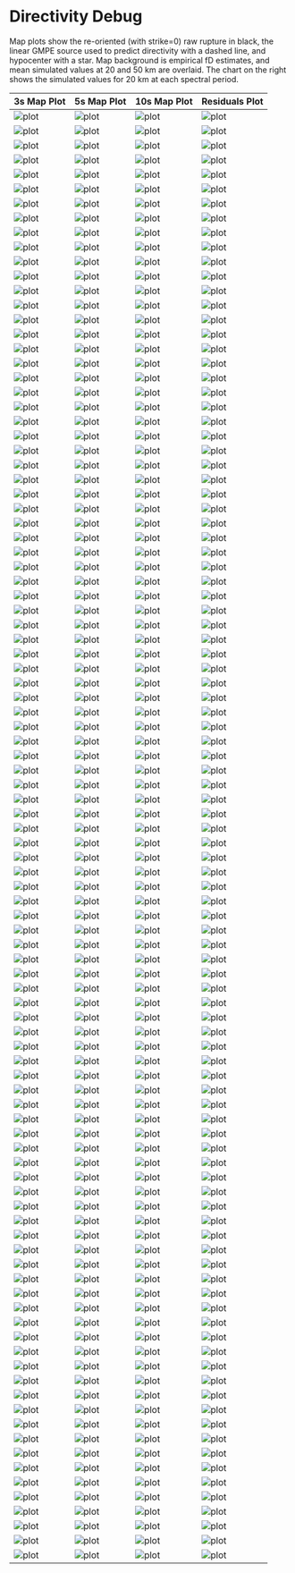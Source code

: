 # Directivity Debug

Map plots show the re-oriented (with strike=0) raw rupture in black, the linear GMPE source used to predict directivity with a dashed line, and hypocenter with a star. Map background is empirical fD estimates, and mean simulated values at 20 and 50 km are overlaid. The chart on the right shows the simulated values for 20 km at each spectral period.

| 3s Map Plot | 5s Map Plot | 10s Map Plot | Residuals Plot |
|-----|-----|-----|-----|
| ![plot](event_45643_map_3s.png) | ![plot](event_45643_map_5s.png) | ![plot](event_45643_map_10s.png) | ![plot](event_45643_residuals.png) |
| ![plot](event_50595_map_3s.png) | ![plot](event_50595_map_5s.png) | ![plot](event_50595_map_10s.png) | ![plot](event_50595_residuals.png) |
| ![plot](event_61900_map_3s.png) | ![plot](event_61900_map_5s.png) | ![plot](event_61900_map_10s.png) | ![plot](event_61900_residuals.png) |
| ![plot](event_67116_map_3s.png) | ![plot](event_67116_map_5s.png) | ![plot](event_67116_map_10s.png) | ![plot](event_67116_residuals.png) |
| ![plot](event_68883_map_3s.png) | ![plot](event_68883_map_5s.png) | ![plot](event_68883_map_10s.png) | ![plot](event_68883_residuals.png) |
| ![plot](event_69677_map_3s.png) | ![plot](event_69677_map_5s.png) | ![plot](event_69677_map_10s.png) | ![plot](event_69677_residuals.png) |
| ![plot](event_83486_map_3s.png) | ![plot](event_83486_map_5s.png) | ![plot](event_83486_map_10s.png) | ![plot](event_83486_residuals.png) |
| ![plot](event_124989_map_3s.png) | ![plot](event_124989_map_5s.png) | ![plot](event_124989_map_10s.png) | ![plot](event_124989_residuals.png) |
| ![plot](event_157197_map_3s.png) | ![plot](event_157197_map_5s.png) | ![plot](event_157197_map_10s.png) | ![plot](event_157197_residuals.png) |
| ![plot](event_184736_map_3s.png) | ![plot](event_184736_map_5s.png) | ![plot](event_184736_map_10s.png) | ![plot](event_184736_residuals.png) |
| ![plot](event_222335_map_3s.png) | ![plot](event_222335_map_5s.png) | ![plot](event_222335_map_10s.png) | ![plot](event_222335_residuals.png) |
| ![plot](event_227929_map_3s.png) | ![plot](event_227929_map_5s.png) | ![plot](event_227929_map_10s.png) | ![plot](event_227929_residuals.png) |
| ![plot](event_235172_map_3s.png) | ![plot](event_235172_map_5s.png) | ![plot](event_235172_map_10s.png) | ![plot](event_235172_residuals.png) |
| ![plot](event_238294_map_3s.png) | ![plot](event_238294_map_5s.png) | ![plot](event_238294_map_10s.png) | ![plot](event_238294_residuals.png) |
| ![plot](event_240372_map_3s.png) | ![plot](event_240372_map_5s.png) | ![plot](event_240372_map_10s.png) | ![plot](event_240372_residuals.png) |
| ![plot](event_261006_map_3s.png) | ![plot](event_261006_map_5s.png) | ![plot](event_261006_map_10s.png) | ![plot](event_261006_residuals.png) |
| ![plot](event_314318_map_3s.png) | ![plot](event_314318_map_5s.png) | ![plot](event_314318_map_10s.png) | ![plot](event_314318_residuals.png) |
| ![plot](event_322616_map_3s.png) | ![plot](event_322616_map_5s.png) | ![plot](event_322616_map_10s.png) | ![plot](event_322616_residuals.png) |
| ![plot](event_324454_map_3s.png) | ![plot](event_324454_map_5s.png) | ![plot](event_324454_map_10s.png) | ![plot](event_324454_residuals.png) |
| ![plot](event_325028_map_3s.png) | ![plot](event_325028_map_5s.png) | ![plot](event_325028_map_10s.png) | ![plot](event_325028_residuals.png) |
| ![plot](event_349937_map_3s.png) | ![plot](event_349937_map_5s.png) | ![plot](event_349937_map_10s.png) | ![plot](event_349937_residuals.png) |
| ![plot](event_372093_map_3s.png) | ![plot](event_372093_map_5s.png) | ![plot](event_372093_map_10s.png) | ![plot](event_372093_residuals.png) |
| ![plot](event_374264_map_3s.png) | ![plot](event_374264_map_5s.png) | ![plot](event_374264_map_10s.png) | ![plot](event_374264_residuals.png) |
| ![plot](event_377416_map_3s.png) | ![plot](event_377416_map_5s.png) | ![plot](event_377416_map_10s.png) | ![plot](event_377416_residuals.png) |
| ![plot](event_398517_map_3s.png) | ![plot](event_398517_map_5s.png) | ![plot](event_398517_map_10s.png) | ![plot](event_398517_residuals.png) |
| ![plot](event_405794_map_3s.png) | ![plot](event_405794_map_5s.png) | ![plot](event_405794_map_10s.png) | ![plot](event_405794_residuals.png) |
| ![plot](event_451244_map_3s.png) | ![plot](event_451244_map_5s.png) | ![plot](event_451244_map_10s.png) | ![plot](event_451244_residuals.png) |
| ![plot](event_526538_map_3s.png) | ![plot](event_526538_map_5s.png) | ![plot](event_526538_map_10s.png) | ![plot](event_526538_residuals.png) |
| ![plot](event_534711_map_3s.png) | ![plot](event_534711_map_5s.png) | ![plot](event_534711_map_10s.png) | ![plot](event_534711_residuals.png) |
| ![plot](event_548332_map_3s.png) | ![plot](event_548332_map_5s.png) | ![plot](event_548332_map_10s.png) | ![plot](event_548332_residuals.png) |
| ![plot](event_585767_map_3s.png) | ![plot](event_585767_map_5s.png) | ![plot](event_585767_map_10s.png) | ![plot](event_585767_residuals.png) |
| ![plot](event_588108_map_3s.png) | ![plot](event_588108_map_5s.png) | ![plot](event_588108_map_10s.png) | ![plot](event_588108_residuals.png) |
| ![plot](event_591210_map_3s.png) | ![plot](event_591210_map_5s.png) | ![plot](event_591210_map_10s.png) | ![plot](event_591210_residuals.png) |
| ![plot](event_603860_map_3s.png) | ![plot](event_603860_map_5s.png) | ![plot](event_603860_map_10s.png) | ![plot](event_603860_residuals.png) |
| ![plot](event_604946_map_3s.png) | ![plot](event_604946_map_5s.png) | ![plot](event_604946_map_10s.png) | ![plot](event_604946_residuals.png) |
| ![plot](event_605921_map_3s.png) | ![plot](event_605921_map_5s.png) | ![plot](event_605921_map_10s.png) | ![plot](event_605921_residuals.png) |
| ![plot](event_625533_map_3s.png) | ![plot](event_625533_map_5s.png) | ![plot](event_625533_map_10s.png) | ![plot](event_625533_residuals.png) |
| ![plot](event_661957_map_3s.png) | ![plot](event_661957_map_5s.png) | ![plot](event_661957_map_10s.png) | ![plot](event_661957_residuals.png) |
| ![plot](event_665276_map_3s.png) | ![plot](event_665276_map_5s.png) | ![plot](event_665276_map_10s.png) | ![plot](event_665276_residuals.png) |
| ![plot](event_682378_map_3s.png) | ![plot](event_682378_map_5s.png) | ![plot](event_682378_map_10s.png) | ![plot](event_682378_residuals.png) |
| ![plot](event_685556_map_3s.png) | ![plot](event_685556_map_5s.png) | ![plot](event_685556_map_10s.png) | ![plot](event_685556_residuals.png) |
| ![plot](event_704322_map_3s.png) | ![plot](event_704322_map_5s.png) | ![plot](event_704322_map_10s.png) | ![plot](event_704322_residuals.png) |
| ![plot](event_708011_map_3s.png) | ![plot](event_708011_map_5s.png) | ![plot](event_708011_map_10s.png) | ![plot](event_708011_residuals.png) |
| ![plot](event_711146_map_3s.png) | ![plot](event_711146_map_5s.png) | ![plot](event_711146_map_10s.png) | ![plot](event_711146_residuals.png) |
| ![plot](event_720313_map_3s.png) | ![plot](event_720313_map_5s.png) | ![plot](event_720313_map_10s.png) | ![plot](event_720313_residuals.png) |
| ![plot](event_734446_map_3s.png) | ![plot](event_734446_map_5s.png) | ![plot](event_734446_map_10s.png) | ![plot](event_734446_residuals.png) |
| ![plot](event_740925_map_3s.png) | ![plot](event_740925_map_5s.png) | ![plot](event_740925_map_10s.png) | ![plot](event_740925_residuals.png) |
| ![plot](event_756515_map_3s.png) | ![plot](event_756515_map_5s.png) | ![plot](event_756515_map_10s.png) | ![plot](event_756515_residuals.png) |
| ![plot](event_825010_map_3s.png) | ![plot](event_825010_map_5s.png) | ![plot](event_825010_map_10s.png) | ![plot](event_825010_residuals.png) |
| ![plot](event_872988_map_3s.png) | ![plot](event_872988_map_5s.png) | ![plot](event_872988_map_10s.png) | ![plot](event_872988_residuals.png) |
| ![plot](event_907836_map_3s.png) | ![plot](event_907836_map_5s.png) | ![plot](event_907836_map_10s.png) | ![plot](event_907836_residuals.png) |
| ![plot](event_936483_map_3s.png) | ![plot](event_936483_map_5s.png) | ![plot](event_936483_map_10s.png) | ![plot](event_936483_residuals.png) |
| ![plot](event_982676_map_3s.png) | ![plot](event_982676_map_5s.png) | ![plot](event_982676_map_10s.png) | ![plot](event_982676_residuals.png) |
| ![plot](event_1007685_map_3s.png) | ![plot](event_1007685_map_5s.png) | ![plot](event_1007685_map_10s.png) | ![plot](event_1007685_residuals.png) |
| ![plot](event_1018352_map_3s.png) | ![plot](event_1018352_map_5s.png) | ![plot](event_1018352_map_10s.png) | ![plot](event_1018352_residuals.png) |
| ![plot](event_1019670_map_3s.png) | ![plot](event_1019670_map_5s.png) | ![plot](event_1019670_map_10s.png) | ![plot](event_1019670_residuals.png) |
| ![plot](event_1019756_map_3s.png) | ![plot](event_1019756_map_5s.png) | ![plot](event_1019756_map_10s.png) | ![plot](event_1019756_residuals.png) |
| ![plot](event_1023327_map_3s.png) | ![plot](event_1023327_map_5s.png) | ![plot](event_1023327_map_10s.png) | ![plot](event_1023327_residuals.png) |
| ![plot](event_1029740_map_3s.png) | ![plot](event_1029740_map_5s.png) | ![plot](event_1029740_map_10s.png) | ![plot](event_1029740_residuals.png) |
| ![plot](event_1065026_map_3s.png) | ![plot](event_1065026_map_5s.png) | ![plot](event_1065026_map_10s.png) | ![plot](event_1065026_residuals.png) |
| ![plot](event_1084754_map_3s.png) | ![plot](event_1084754_map_5s.png) | ![plot](event_1084754_map_10s.png) | ![plot](event_1084754_residuals.png) |
| ![plot](event_1109528_map_3s.png) | ![plot](event_1109528_map_5s.png) | ![plot](event_1109528_map_10s.png) | ![plot](event_1109528_residuals.png) |
| ![plot](event_1215468_map_3s.png) | ![plot](event_1215468_map_5s.png) | ![plot](event_1215468_map_10s.png) | ![plot](event_1215468_residuals.png) |
| ![plot](event_1241942_map_3s.png) | ![plot](event_1241942_map_5s.png) | ![plot](event_1241942_map_10s.png) | ![plot](event_1241942_residuals.png) |
| ![plot](event_1256429_map_3s.png) | ![plot](event_1256429_map_5s.png) | ![plot](event_1256429_map_10s.png) | ![plot](event_1256429_residuals.png) |
| ![plot](event_1270934_map_3s.png) | ![plot](event_1270934_map_5s.png) | ![plot](event_1270934_map_10s.png) | ![plot](event_1270934_residuals.png) |
| ![plot](event_1283552_map_3s.png) | ![plot](event_1283552_map_5s.png) | ![plot](event_1283552_map_10s.png) | ![plot](event_1283552_residuals.png) |
| ![plot](event_1326842_map_3s.png) | ![plot](event_1326842_map_5s.png) | ![plot](event_1326842_map_10s.png) | ![plot](event_1326842_residuals.png) |
| ![plot](event_1385687_map_3s.png) | ![plot](event_1385687_map_5s.png) | ![plot](event_1385687_map_10s.png) | ![plot](event_1385687_residuals.png) |
| ![plot](event_1396849_map_3s.png) | ![plot](event_1396849_map_5s.png) | ![plot](event_1396849_map_10s.png) | ![plot](event_1396849_residuals.png) |
| ![plot](event_1442677_map_3s.png) | ![plot](event_1442677_map_5s.png) | ![plot](event_1442677_map_10s.png) | ![plot](event_1442677_residuals.png) |
| ![plot](event_1521604_map_3s.png) | ![plot](event_1521604_map_5s.png) | ![plot](event_1521604_map_10s.png) | ![plot](event_1521604_residuals.png) |
| ![plot](event_1534116_map_3s.png) | ![plot](event_1534116_map_5s.png) | ![plot](event_1534116_map_10s.png) | ![plot](event_1534116_residuals.png) |
| ![plot](event_1550609_map_3s.png) | ![plot](event_1550609_map_5s.png) | ![plot](event_1550609_map_10s.png) | ![plot](event_1550609_residuals.png) |
| ![plot](event_1557666_map_3s.png) | ![plot](event_1557666_map_5s.png) | ![plot](event_1557666_map_10s.png) | ![plot](event_1557666_residuals.png) |
| ![plot](event_1619411_map_3s.png) | ![plot](event_1619411_map_5s.png) | ![plot](event_1619411_map_10s.png) | ![plot](event_1619411_residuals.png) |
| ![plot](event_1623357_map_3s.png) | ![plot](event_1623357_map_5s.png) | ![plot](event_1623357_map_10s.png) | ![plot](event_1623357_residuals.png) |
| ![plot](event_1640846_map_3s.png) | ![plot](event_1640846_map_5s.png) | ![plot](event_1640846_map_10s.png) | ![plot](event_1640846_residuals.png) |
| ![plot](event_1770465_map_3s.png) | ![plot](event_1770465_map_5s.png) | ![plot](event_1770465_map_10s.png) | ![plot](event_1770465_residuals.png) |
| ![plot](event_1877790_map_3s.png) | ![plot](event_1877790_map_5s.png) | ![plot](event_1877790_map_10s.png) | ![plot](event_1877790_residuals.png) |
| ![plot](event_1900678_map_3s.png) | ![plot](event_1900678_map_5s.png) | ![plot](event_1900678_map_10s.png) | ![plot](event_1900678_residuals.png) |
| ![plot](event_1954744_map_3s.png) | ![plot](event_1954744_map_5s.png) | ![plot](event_1954744_map_10s.png) | ![plot](event_1954744_residuals.png) |
| ![plot](event_1994821_map_3s.png) | ![plot](event_1994821_map_5s.png) | ![plot](event_1994821_map_10s.png) | ![plot](event_1994821_residuals.png) |
| ![plot](event_2032120_map_3s.png) | ![plot](event_2032120_map_5s.png) | ![plot](event_2032120_map_10s.png) | ![plot](event_2032120_residuals.png) |
| ![plot](event_2146515_map_3s.png) | ![plot](event_2146515_map_5s.png) | ![plot](event_2146515_map_10s.png) | ![plot](event_2146515_residuals.png) |
| ![plot](event_2157043_map_3s.png) | ![plot](event_2157043_map_5s.png) | ![plot](event_2157043_map_10s.png) | ![plot](event_2157043_residuals.png) |
| ![plot](event_2177796_map_3s.png) | ![plot](event_2177796_map_5s.png) | ![plot](event_2177796_map_10s.png) | ![plot](event_2177796_residuals.png) |
| ![plot](event_2222694_map_3s.png) | ![plot](event_2222694_map_5s.png) | ![plot](event_2222694_map_10s.png) | ![plot](event_2222694_residuals.png) |
| ![plot](event_2235864_map_3s.png) | ![plot](event_2235864_map_5s.png) | ![plot](event_2235864_map_10s.png) | ![plot](event_2235864_residuals.png) |
| ![plot](event_2239226_map_3s.png) | ![plot](event_2239226_map_5s.png) | ![plot](event_2239226_map_10s.png) | ![plot](event_2239226_residuals.png) |
| ![plot](event_2245907_map_3s.png) | ![plot](event_2245907_map_5s.png) | ![plot](event_2245907_map_10s.png) | ![plot](event_2245907_residuals.png) |
| ![plot](event_2298701_map_3s.png) | ![plot](event_2298701_map_5s.png) | ![plot](event_2298701_map_10s.png) | ![plot](event_2298701_residuals.png) |
| ![plot](event_2298736_map_3s.png) | ![plot](event_2298736_map_5s.png) | ![plot](event_2298736_map_10s.png) | ![plot](event_2298736_residuals.png) |
| ![plot](event_2310110_map_3s.png) | ![plot](event_2310110_map_5s.png) | ![plot](event_2310110_map_10s.png) | ![plot](event_2310110_residuals.png) |
| ![plot](event_2327988_map_3s.png) | ![plot](event_2327988_map_5s.png) | ![plot](event_2327988_map_10s.png) | ![plot](event_2327988_residuals.png) |
| ![plot](event_2331923_map_3s.png) | ![plot](event_2331923_map_5s.png) | ![plot](event_2331923_map_10s.png) | ![plot](event_2331923_residuals.png) |
| ![plot](event_2337113_map_3s.png) | ![plot](event_2337113_map_5s.png) | ![plot](event_2337113_map_10s.png) | ![plot](event_2337113_residuals.png) |
| ![plot](event_2357543_map_3s.png) | ![plot](event_2357543_map_5s.png) | ![plot](event_2357543_map_10s.png) | ![plot](event_2357543_residuals.png) |
| ![plot](event_2383603_map_3s.png) | ![plot](event_2383603_map_5s.png) | ![plot](event_2383603_map_10s.png) | ![plot](event_2383603_residuals.png) |
| ![plot](event_2487229_map_3s.png) | ![plot](event_2487229_map_5s.png) | ![plot](event_2487229_map_10s.png) | ![plot](event_2487229_residuals.png) |

